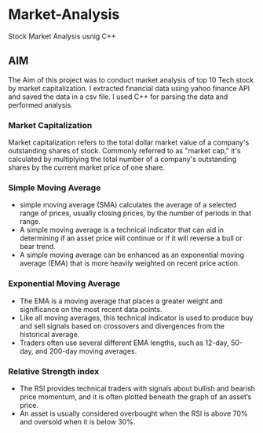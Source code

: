 # Market-Analysis
Stock Market Analysis usnig C++

## AIM 
The Aim of this project was to conduct market analysis of top 10 Tech stock by market capitalization. I extracted financial data using yahoo finance API and saved the data in a csv file. I used C++ for parsing the data and performed analysis. 

### Market Capitalization
Market capitalization refers to the total dollar market value of a company's outstanding shares of stock. Commonly referred to as "market cap," it's calculated by multiplying the total number of a company's outstanding shares by the current market price of one share.


### Simple Moving Average
-  simple moving average (SMA) calculates the average of a selected range of prices, usually closing prices, by the number of periods in that range.
- A simple moving average is a technical indicator that can aid in determining if an asset price will continue or if it will reverse a bull or bear trend.
- A simple moving average can be enhanced as an exponential moving average (EMA) that is more heavily weighted on recent price action.

### Exponential Moving Average
- The EMA is a moving average that places a greater weight and significance on the most recent data points.
- Like all moving averages, this technical indicator is used to produce buy and sell signals based on crossovers and divergences from the historical average.
- Traders often use several different EMA lengths, such as 12-day, 50-day, and 200-day moving averages.

### Relative Strength index
- The RSI provides technical traders with signals about bullish and bearish price momentum, and it is often plotted beneath the graph of an asset’s price.
- An asset is usually considered overbought when the RSI is above 70% and oversold when it is below 30%.




